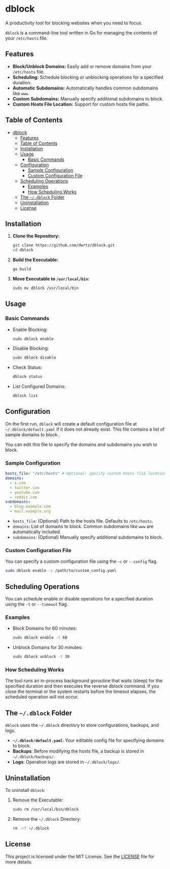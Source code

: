 # dblock

A productivity tool for blocking websites when you need to focus.

`dblock` is a command-line tool written in Go for managing the contents of your `/etc/hosts` file.

## Features

- **Block/Unblock Domains:** Easily add or remove domains from your `/etc/hosts` file.
- **Scheduling:** Schedule blocking or unblocking operations for a specified duration.
- **Automatic Subdomains:** Automatically handles common subdomains like `www`.
- **Custom Subdomains:** Manually specify additional subdomains to block.
- **Custom Hosts File Location:** Support for custom hosts file paths.

## Table of Contents

- [dblock](#dblock)
  - [Features](#features)
  - [Table of Contents](#table-of-contents)
  - [Installation](#installation)
  - [Usage](#usage)
    - [Basic Commands](#basic-commands)
  - [Configuration](#configuration)
    - [Sample Configuration](#sample-configuration)
    - [Custom Configuration File](#custom-configuration-file)
  - [Scheduling Operations](#scheduling-operations)
    - [Examples](#examples)
    - [How Scheduling Works](#how-scheduling-works)
  - [The `~/.dblock` Folder](#the-dblock-folder)
  - [Uninstallation](#uninstallation)
  - [License](#license)

## Installation

1. **Clone the Repository:**

    ```bash
    git clone https://github.com/dwrtz/dblock.git
    cd dblock
    ```

2. **Build the Executable:**

    ```bash
    go build
    ```

3. **Move Executable to `/usr/local/bin`:**

    ```bash
    sudo mv dblock /usr/local/bin
    ```

## Usage

### Basic Commands

- Enable Blocking:

    ```bash
    sudo dblock enable
    ```

- Disable Blocking:

    ```bash
    sudo dblock disable
    ```

- Check Status:

    ```bash
    dblock status
    ```

- List Configured Domains:

    ```bash
    dblock list
    ```

## Configuration

On the first run, `dblock` will create a default configuration file at `~/.dblock/default.yaml` if it does not already exist. This file contains a list of sample domains to block.

You can edit this file to specify the domains and subdomains you wish to block.

### Sample Configuration

```yaml
hosts_file: "/etc/hosts" # Optional: specify custom hosts file location
domains:
  - x.com
  - twitter.com
  - youtube.com
  - reddit.com
subdomains:
  - blog.example.com
  - mail.example.org
```

- `hosts_file`: (Optional) Path to the hosts file. Defaults to `/etc/hosts`.
- `domains`: List of domains to block. Common subdomains like `www` are automatically included.
- `subdomains`: (Optional) Manually specify additional subdomains to block.

### Custom Configuration File

You can specify a custom configuration file using the `-c` or `--config` flag.

```bash
sudo dblock enable -c /path/to/custom_config.yaml
```

## Scheduling Operations

You can schedule enable or disable operations for a specified duration using the `-t` or `--timeout` flag.

### Examples

- Block Domains for 60 minutes:

    ```bash
    sudo dblock enable -t 60
    ```

- Unblock Domains for 30 minutes:

    ```bash
    sudo dblock unblock -t 30
    ```

### How Scheduling Works

The tool runs an in-process background goroutine that waits (sleep) for the specified duration and then executes the reverse dblock command. If you close the terminal or the system restarts before the timeout elapses, the scheduled operation will not occur.


## The `~/.dblock` Folder

`dblock` uses the `~/.dblock` directory to store configurations, backups, and logs.
- **`~/.dblock/default.yaml`**: Your editable config file for specifying domains to block. 
- **Backups**: Before modifying the hosts file, a backup is stored in `~/.dblock/backups/`.
- **Logs**: Operation logs are stored in `~/.dblock/logs/`.

## Uninstallation

To uninstall `dblock`:
1. Remove the Executable:
    ```bash
    sudo rm /usr/local/bin/dblock
    ```
2. Remove the `~/.dblock` Directory:
    ```bash
    rm -rf ~/.dblock
    ```

## License

This project is licensed under the MIT License. See the [LICENSE](LICENSE) file for more details.

